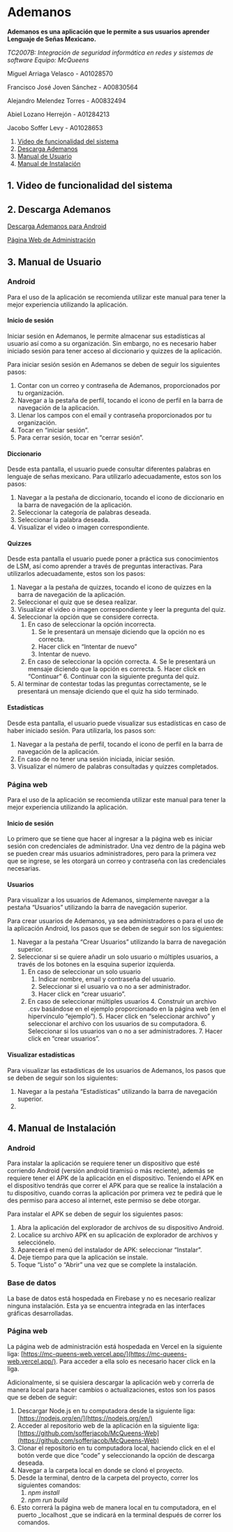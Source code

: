 # Ademanos

**Ademanos es una aplicación que le permite a sus usuarios aprender Lenguaje de Señas Mexicano.**

_TC2007B: Integración de seguridad informática en redes y sistemas de software_
_Equipo: McQueens_

Miguel Arriaga Velasco - A01028570

Francisco José Joven Sánchez - A00830564

Alejandro Melendez Torres - A00832494

Abiel Lozano Herrejón - A01284213

Jacobo Soffer Levy - A01028653

1. [ Video de funcionalidad del sistema ](#vid)
2. [ Descarga Ademanos ](#down)
3. [ Manual de Usuario ](#usermanu)
4. [ Manual de Instalación ](#instmanu)

<a name="vid"></a>

## 1. Video de funcionalidad del sistema

<a name="down"></a>

## 2. Descarga Ademanos

[Descarga Ademanos para Android](https://github.com/AlejandroMelendezTorres/McQueens-CyberApp/releases/tag/v1.0)

[Página Web de Administración](https://github.com/sofferjacob/McQueens-Web)

<a name="usermanu"></a>

## 3. Manual de Usuario

### Android

Para el uso de la aplicación se recomienda utilizar este manual para tener la mejor experiencia utilizando la aplicación.

#### Inicio de sesión

Iniciar sesión en Ademanos, le permite almacenar sus estadísticas al usuario así como a su organización. Sin embargo, no es necesario haber iniciado sesión para tener acceso al diccionario y quizzes de la aplicación.

Para iniciar sesión sesión en Ademanos se deben de seguir los siguientes pasos:

1. Contar con un correo y contraseña de Ademanos, proporcionados por tu organización.
2. Navegar a la pestaña de perfil, tocando el icono de perfil en la barra de navegación de la aplicación.
3. Llenar los campos con el email y contraseña proporcionados por tu organización.
4. Tocar en “iniciar sesión”.
5. Para cerrar sesión, tocar en “cerrar sesión”.

#### Diccionario

Desde esta pantalla, el usuario puede consultar diferentes palabras en lenguaje de señas mexicano. Para utilizarlo adecuadamente, estos son los pasos:

1. Navegar a la pestaña de diccionario, tocando el icono de diccionario en la barra de navegación de la aplicación.
2. Seleccionar la categoría de palabras deseada.
3. Seleccionar la palabra deseada.
4. Visualizar el video o imagen correspondiente.

#### Quizzes

Desde esta pantalla el usuario puede poner a práctica sus conocimientos de LSM, así como aprender a través de preguntas interactivas. Para utilizarlos adecuadamente, estos son los pasos:

1. Navegar a la pestaña de quizzes, tocando el icono de quizzes en la barra de navegación de la aplicación.
2. Seleccionar el quiz que se desea realizar.
3. Visualizar el video o imagen correspondiente y leer la pregunta del quiz.
4. Seleccionar la opción que se considere correcta.
    1. En caso de seleccionar la opción incorrecta.
        1. Se le presentará un mensaje diciendo que la opción no es correcta.
        2. Hacer click en “Intentar de nuevo”
        3. Intentar de nuevo.
    2. En caso de seleccionar la opción correcta.
        4. Se le presentará un mensaje diciendo que la opción es correcta.
        5. Hacer click en “Continuar”
        6. Continuar con la siguiente pregunta del quiz.
5. Al terminar de contestar todas las preguntas correctamente, se le presentará un mensaje diciendo que el quiz ha sido terminado.

#### Estadísticas

Desde esta pantalla, el usuario puede visualizar sus estadísticas en caso de haber iniciado sesión. Para utilizarla, los pasos son:

1. Navegar a la pestaña de perfil, tocando el icono de perfil en la barra de navegación de la aplicación.
2. En caso de no tener una sesión iniciada, iniciar sesión.
3. Visualizar el número de palabras consultadas y quizzes completados.

### Página web

Para el uso de la aplicación se recomienda utilizar este manual para tener la mejor experiencia utilizando la aplicación.

#### Inicio de sesión

Lo primero que se tiene que hacer al ingresar a la página web es iniciar sesión con credenciales de administrador. Una vez dentro de la página web se pueden crear más usuarios administradores, pero para la primera vez que se ingrese, se les otorgará un correo y contraseña con las credenciales necesarias.

#### Usuarios

Para visualizar a los usuarios de Ademanos, simplemente navegar a la pestaña “Usuarios” utilizando la barra de navegación superior.

Para crear usuarios de Ademanos, ya sea administradores o para el uso de la aplicación Android, los pasos que se deben de seguir son los siguientes:

1. Navegar a la pestaña “Crear Usuarios” utilizando la barra de navegación superior.
2. Seleccionar si se quiere añadir un solo usuario o múltiples usuarios, a través de los botones en la esquina superior izquierda.
    1. En caso de seleccionar un solo usuario
        1. Indicar nombre, email y contraseña del usuario.
        2. Seleccionar si el usuario va o no a ser administrador.
        3. Hacer click en “crear usuario”.
    2. En caso de seleccionar múltiples usuarios
        4. Construir un archivo .csv basándose en el ejemplo proporcionado en la página web (en el hipervínculo “ejemplo”).
        5. Hacer click en “seleccionar archivo” y seleccionar el archivo con los usuarios de su computadora.
        6. Seleccionar si los usuarios van o no a ser administradores.
        7. Hacer click en “crear usuarios”.

#### Visualizar estadísticas

Para visualizar las estadísticas de los usuarios de Ademanos, los pasos que se deben de seguir son los siguientes:

1. Navegar a la pestaña “Estadísticas” utilizando la barra de navegación superior.
2. 

<a name="instmanu"></a>

## 4. Manual de Instalación

### Android

Para instalar la aplicación se requiere tener un dispositivo que esté corriendo Android (versión android tiramisú o más reciente), además se requiere tener el APK de la aplicación en el dispositivo. Teniendo el APK en el dispositivo tendrás que correr el APK para que se realice la instalación a tu dispositivo, cuando corras la aplicación por primera vez te pedirá que le des permiso para acceso al internet, este permiso se debe otorgar.

Para instalar el APK se deben de seguir los siguientes pasos:

1. Abra la aplicación del explorador de archivos de su dispositivo Android.
2. Localice su archivo APK en su aplicación de explorador de archivos y selecciónelo.
3. Aparecerá el menú del instalador de APK: seleccionar “Instalar”. 
4. Deje tiempo para que la aplicación se instale.
5. Toque “Listo” o “Abrir” una vez que se complete la instalación.

### Base de datos

La base de datos está hospedada en Firebase y no es necesario realizar ninguna instalación. Esta ya se encuentra integrada en las interfaces gráficas desarrolladas.

### Página web

La página web de administración está hospedada en Vercel en la siguiente liga: [https://mc-queens-web.vercel.app/](https://mc-queens-web.vercel.app/). Para acceder a ella solo es necesario hacer click en la liga.

Adicionalmente, si se quisiera descargar la aplicación web y correrla de manera local para hacer cambios o actualizaciones, estos son los pasos que se deben de seguir:

1. Descargar Node.js en tu computadora desde la siguiente liga: [https://nodejs.org/en/](https://nodejs.org/en/) 
2. Acceder al repositorio web de la aplicación en la siguiente liga: [https://github.com/sofferjacob/McQueens-Web](https://github.com/sofferjacob/McQueens-Web)
3. Clonar el repositorio en tu computadora local, haciendo click en el el botón verde que dice “code” y seleccionando la opción de descarga deseada.
4. Navegar a la carpeta local en donde se clonó el proyecto.
5. Desde la terminal, dentro de la carpeta del proyecto, correr los siguientes comandos:
    1. _npm install_
    2. _npm run build_
6. Esto correrá la página web de manera local en tu computadora, en el puerto _localhost _que se indicará en la terminal después de correr los comandos.


